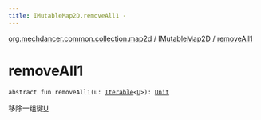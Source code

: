 ```yaml
---
title: IMutableMap2D.removeAll1 - 
---
```


[org.mechdancer.common.collection.map2d](../index.html) / [IMutableMap2D](index.html) / [removeAll1](./remove-all1.html)

# removeAll1

`abstract fun removeAll1(u: `[`Iterable`](https://kotlinlang.org/api/latest/jvm/stdlib/kotlin.collections/-iterable/index.html)`<`[`U`](index.html#U)`>): `[`Unit`](https://kotlinlang.org/api/latest/jvm/stdlib/kotlin/-unit/index.html)

移除一组键[U](index.html#U)

